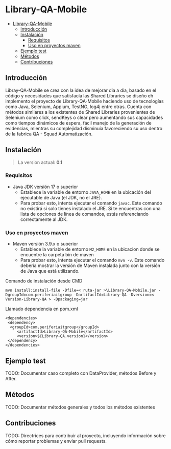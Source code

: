 # Library-QA-Mobile

- [Library-QA-Mobile](#library-qa-mobile)
  - [Introducción](#introducción)
  - [Instalación](#instalación)
    - [Requisitos](#requisitos)
    - [Uso en proyectos maven](#uso-en-proyectos-maven)
  - [Ejemplo test](#ejemplo-test)
  - [Métodos](#métodos)
  - [Contribuciones](#contribuciones)

## Introducción

Libray-QA-Mobile se crea con la idea de mejorar dia a dia, basado en el código y necesidades que satisfacía las Shared Libraries se diseño eh implemento el proyecto de Library-QA-Mobile haciendo uso de tecnologías como Java, Selenium, Appium, TestNG, log4j entre otras. Cuenta con métodos similares a los existentes de Shared Libraries provenientes de Selenium como click, sendKeys o clear pero aumentando sus capacidades como tiempos dinámicos de espera, fácil manejo de la generación de evidencias, mientras su complejidad disminuía favoreciendo su uso dentro de la fabrica QA - Squad Automatización.

## Instalación

> La version actual: **0.1**

### Requisitos

- Java JDK versión 17 o superior
  - Establece la variable de entorno `JAVA_HOME` en la ubicación del ejecutable de Java (el JDK, no el JRE).
  - Para probar esto, intenta ejecutar el comando ```javac```. Este comando no existirá si solo tienes instalado el JRE. Si te encuentras con una lista de opciones de línea de comandos, estás referenciando correctamente al JDK.

### Uso en proyectos maven

- Maven versión 3.9.x o suoerior
	- Establece la variable de entorno `M2_HOME` en la ubicacion donde se encuentre la carpeta bin de maven
	- Para probar esto, intenta ejecutar el comando ```mvn -v```. Este comando debería mostrar la versión de Maven
	  instalada junto con la versión de Java que está utilizando.

Comando de instalación desde CMD

``` CMD
mvn install:install-file -Dfile=< ruta-jar >\Library-QA-Mobile.jar -DgroupId=com.periferiaitgroup -DartifactId=Library-QA -Dversion=< Version-Library-QA > -Dpackaging=jar
```

Llamado dependencia en pom.xml

``` MAVEN
<dependencies>
 <dependency>
  <groupId>com.periferiaitgroup</groupId>
     <artifactId>Library-QA-Mobile</artifactId>
     <version>${Library-QA.version}</version>
 </dependency>
</dependencies>
```

## Ejemplo test

TODO: Documentar caso completo con DataProvider, métodos Before y After.

## Métodos

TODO: Documentar métodos generales y todos los métodos existentes

## Contribuciones

TODO: Directrices para contribuir al proyecto, incluyendo información sobre cómo reportar problemas y enviar pull requests.
